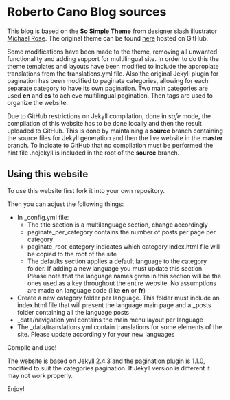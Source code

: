 # Roberto Cano Blog sources

This blog is based on the **So Simple Theme** from designer slash illustrator [Michael Rose](http://mademistakes.com). The original theme
can be found [here](http://mmistakes.github.io/so-simple-theme/) hosted on GitHub.

Some modifications have been made to the theme, removing all unwanted functionality and adding support for multilingual
site. In order to do this the theme templates and layouts have been modified to include the appropiate translations
from the translations.yml file. Also the original Jekyll plugin for pagination has been modified to paginate categories,
allowing for each separate category to have its own pagination. Two main categories are used **en** and **es** to achieve
multilingual pagination. Then tags are used to organize the website.

Due to GitHub restrictions on Jekyll compilation, done in *safe* mode, the compilation of this website has to be done
locally and then the result uploaded to GitHub. This is done by maintaining a **source** branch containing the source
files for Jekyll generation and then the live website in the **master** branch. To indicate to GitHub that no
compilation must be performed the hint file .nojekyll is included in the root of the **source** branch.

## Using this website

To use this website first fork it into your own repository.

Then you can adjust the following things:

  * In \_config.yml file:
    * The title section is a multilanguage section, change accordingly
    * paginate_per_category contains the number of posts per page per category
    * paginate_root_category indicates which category index.html file will be copied to the root of the site
    * The defaults section applies a default language to the category folder. If adding a new language
      you must update this section. Please note that the language names given in this section will be the
      ones used as a key throughout the entire website. No assumptions are made on language code (like **en** or **fr**)
  * Create a new category folder per language. This folder must include an index.html file that will
    present the language main page and a \_posts folder containing all the language posts
  * \_data/navigation.yml contains the main menu layout per language
  * The \_data/translations.yml contain translations for some elements of the site. Please update accordingly for
    your new languages
    
Compile and use!

The website is based on Jekyll 2.4.3 and the pagination plugin is 1.1.0, modified to suit the categories
pagination. If Jekyll version is different it may not work properly.

Enjoy!
